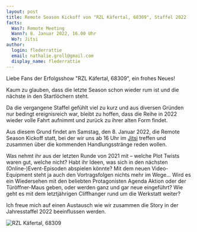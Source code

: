 ```yaml
---
layout: post
title: Remote Season Kickoff von "RZL Käfertal, 68309", Staffel 2022
facts:
  Was?: Remote Meeting
  Wann?: 8. Januar 2022, 16.00 Uhr
  Wo?: Jitsi
author:
  login: flederrattie
  email: nathalie.groll@gmail.com
  display_name: flederrattie
---
```


Liebe Fans der Erfolgsshow "RZL Käfertal, 68309", ein frohes Neues!

Kaum zu glauben, dass die letzte Season schon wieder rum ist und die nächste in den Startlöchern steht.

Da die vergangene Staffel gefühlt viel zu kurz und aus diversen Gründen nur bedingt ereignisreich war, bleibt zu hoffen, dass die Reihe in 2022 wieder volle Fahrt aufnimmt und zurück zu ihrer alten Form findet.

Aus diesem Grund findet am Samstag, den 8. Januar 2022, die Remote Season Kickoff statt, bei der wir uns ab 16 Uhr im [Jitsi](meet.ffmuc.net/rzlkickoff2022) treffen und zusammen über die kommenden Handlungsstränge reden wollen.

Was nehmt ihr aus der letzten Runde von 2021 mit – welche Plot Twists waren gut, welche nicht? Habt ihr Ideen, was sich in den nächsten (Online-)Event-Episoden abspielen könnte? Mit dem neuen Video-Equipment steht ja auch den Vortragsfolgen nichts mehr im Wege...
Wird es ein Wiedersehen mit den beliebten Protagonisten Agenda Aktion oder der Türöffner-Maus geben, oder werden ganz und gar neue eingeführt? Wie geht es mit dem letztjährigen Cliffhanger rund um die Werkstatt weiter?

Ich freue mich auf einen Austausch wie wir zusammen die Story in der Jahresstaffel 2022 beeinflussen werden.


![RZL Käfertal, 68309](/assets/68309RZL.jpg)
